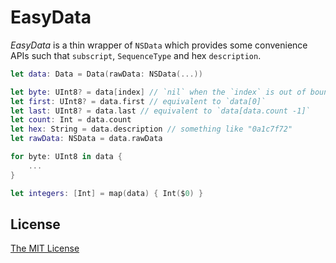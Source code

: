 EasyData
=====================

_EasyData_ is a thin wrapper of `NSData` which provides some convenience APIs such that `subscript`, `SequenceType` and hex `description`.

```swift
let data: Data = Data(rawData: NSData(...))

let byte: UInt8? = data[index] // `nil` when the `index` is out of bounds
let first: UInt8? = data.first // equivalent to `data[0]`
let last: UInt8? = data.last // equivalent to `data[data.count -1]`
let count: Int = data.count
let hex: String = data.description // something like "0a1c7f72"
let rawData: NSData = data.rawData

for byte: UInt8 in data {
    ...
}

let integers: [Int] = map(data) { Int($0) }
```

License
---------------------

[The MIT License](LICENSE)
